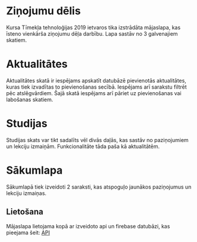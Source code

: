 # Ziņojumu dēlis

Kursa Tīmekļa tehnoloģijas 2019 ietvaros tika izstrādāta mājaslapa, kas īsteno vienkārša ziņojumu dēļa darbību. Lapa sastāv no 3 galvenajiem skatiem.

# Aktualitātes
Aktualitātes skatā ir iespējams apskatīt datubāzē pievienotās aktualitātes, kuras tiek izvadītas to pievienošanas secībā. Iespējams arī sarakstu filtrēt pēc atslēgvārdiem. Šajā skatā iespējams arī pāriet uz pievienošanas vai labošanas skatiem.

# Studijas
Studijas skats var tikt sadalīts vēl divās daļās, kas sastāv no paziņojumiem un lekciju izmaiņām. Funkcionalitāte tāda paša kā aktualitātēm.

# Sākumlapa
Sākumlapā tiek izveidoti 2 saraksti, kas atspoguļo jaunākos paziņojumus un lekciju izmaiņas.

## Lietošana
Mājaslapa lietojama kopā ar izveidoto api un firebase datubāzi, kas pieejama šeit: [API](  https://gitlab.venta.lv/s7_spruge_k/tt2019_kursadarbs_zinojuma_delis_api)